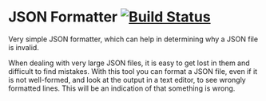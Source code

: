 JSON Formatter [![Build Status](https://travis-ci.org/frankbille/jsonformatter.png?branch=master)](https://travis-ci.org/frankbille/jsonformatter)
==============

Very simple JSON formatter, which can help in determining why a JSON file is invalid.

When dealing with very large JSON files, it is easy to get lost in them and difficult
to find mistakes. With this tool you can format a JSON file, even if it is not well-formed,
and look at the output in a text editor, to see wrongly formatted lines. This will
be an indication of that something is wrong.
